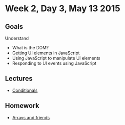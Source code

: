 # Week 2, Day 3, May 13 2015

## Goals

Understand

- What is the DOM?
- Getting UI elements in JavaScript
- Using JavaScript to manipulate UI elements
- Responding to UI events using JavaScript

## Lectures

- [Conditionals](https://github.com/tiy-durham-fe-cohort4/resources/blob/master/lessons/dom.md)

## Homework

- [Arrays and friends](https://github.com/tiy-durham-fe-cohort4/resources/blob/master/assignments/arrays-and-friends.md)
